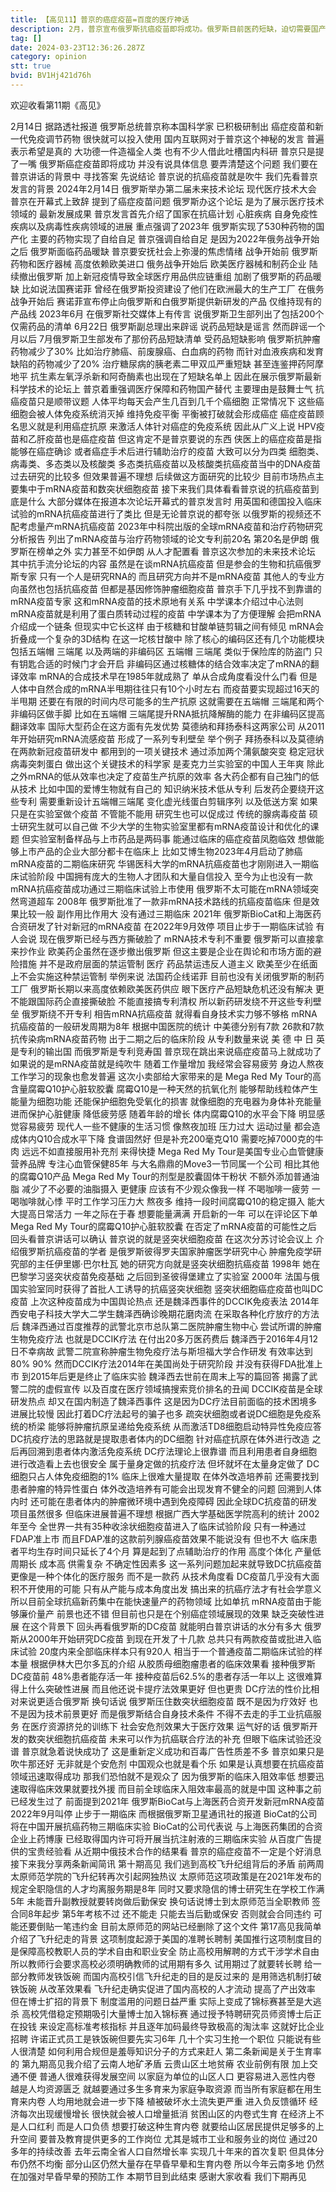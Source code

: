 ```yaml
---
title: 【高见11】普京的癌症疫苗=百度的医疗神话
description: 2月，普京宣布俄罗斯抗癌疫苗即将成功。俄罗斯目前医药短缺，迫切需要国产替代。抗癌疫苗是目前行业热点，如果真做成了，可以缓解俄罗斯癌症治疗的医药短缺。但普京所说的“抗癌疫苗”，更像是一条振奋人心的广告。
tag: []
date: 2024-03-23T12:36:26.287Z
category: opinion
stt: true
bvid: BV1Hj421d76h
---
```


欢迎收看第11期《高见》

2月14日
据路透社报道
俄罗斯总统普京称本国科学家
已积极研制出
癌症疫苗和新一代免疫调节药物
很快就可以投入使用
国内互联网对于普京这个神秘的发言
普遍表示希望是真的
大功德一件造福全人类
也有不少人借此吐槽国内科研
普京只是提了一嘴
俄罗斯癌症疫苗即将成功
并没有说具体信息
要弄清楚这个问题
我们要在普京讲话的背景中
寻找答案
先说结论
普京说的抗癌疫苗就是吹牛
我们先看普京发言的背景
2024年2月14日
俄罗斯举办第二届未来技术论坛
现代医疗技术大会
普京在开幕式上致辞
提到了癌症疫苗问题
俄罗斯办这个论坛
是为了展示医疗技术领域的
最新发展成果
普京发言首先介绍了国家在抗癌计划
心脏疾病
自身免疫性疾病以及病毒性疾病领域的进展
重点强调了2023年
俄罗斯实现了530种药物的国产化
主要的药物实现了自给自足
普京强调自给自足
是因为2022年俄务战争开始之后
俄罗斯面临药品暖缺
普京要安抚社会上弥漫的焦虑情绪
战争开始前
俄罗斯药物和医疗器械
高度依赖欧美进口
俄务战争开始后
欧美医疗器械和制药企业
陆续撤出俄罗斯
加上新冠疫情导致全球医疗用品供应链重组
加剧了俄罗斯的药品暖缺
比如说法国赛诺菲
曾经在俄罗斯投资建设了他们在欧洲最大的生产工厂
在俄务战争开始后
赛诺菲宣布停止向俄罗斯和白俄罗斯提供新研发的产品
仅维持现有的产品线
2023年6月
在俄罗斯社交媒体上有传言
说俄罗斯卫生部列出了包括200个仅需药品的清单
6月22日
俄罗斯副总理出来辟谣
说药品短缺是谣言
然而辟谣一个月以后
7月俄罗斯卫生部发布了那份药品短缺清单
受药品短缺影响
俄罗斯抗肿瘤药物减少了30%
比如治疗肺癌、前废腺癌、白血病的药物
而针对血液疾病和发育缺陷的药物减少了20%
治疗糖尿病的胰老素二甲双瓜严重短缺
甚至连鉴押药阿摩地平
抗生素左氧浮杀新和阿奇酶素也出现在了短缺名单上
因此在展示俄罗斯最新科学技术的论坛上
普京着重强调医疗保障和药物国产替代
主要理由是鼓舞士气
抗癌疫苗只是顺带议题
人体平均每天会产生几百到几千个癌细胞
正常情况下
这些癌细胞会被人体免疫系统消灭掉
维持免疫平衡 平衡被打破就会形成癌症
癌症疫苗顾名思义就是利用癌症抗原
来激活人体针对癌症的免疫系统
因此从广义上说
HPV疫苗和乙肝疫苗也是癌症疫苗
但这肯定不是普京要说的东西
侠医上的癌症疫苗是指能够在癌症确诊
或者癌症手术后进行辅助治疗的疫苗
大致可以分为四类
细胞类、病毒类、多态类以及核酸类
多态类抗癌疫苗以及核酸类抗癌疫苗当中的DNA疫苗
过去研究的比较多
但效果普遍不理想
后续做这方面研究的比较少
目前市场热点主要集中于mRNA疫苗和数突状细胞疫苗
接下来我们具体看看普京说的抗癌疫苗到底是什么
大部分媒体在报道本次论坛开幕式的普京发言时
用英国和德国投入临床试验的mRNA抗癌疫苗进行了类比
但是无论普京说的都夸张
以俄罗斯的视频还不配考虑量产mRNA抗癌疫苗
2023年中科院出版的全球mRNA疫苗和治疗药物研究分析报告
列出了mRNA疫苗与治疗药物领域的论文专利前20名
第20名是伊朗
俄罗斯在榜单之外
实力甚至不如伊朗
从人才配置看
普京这次参加的未来技术论坛
其中抗手流分论坛的内容
虽然是在谈mRNA抗癌疫苗
但是参会的生物和抗癌俄罗斯专家
只有一个人是研究RNA的 而且研究方向并不是mRNA疫苗
其他人的专业方向虽然也包括抗癌疫苗
但都是基因修饰肿瘤细胞疫苗
普京手下几乎找不到靠谱的mRNA疫苗专家
这和mRNA疫苗的技术原地有关系
中学课本介绍过中心法则
mRNA疫苗就是利用了蛋白质转动过程的疫苗
中学课本为了方便理解
会把mRNA介绍成一个链条
但现实中它长这样
由于核糖和甘酸单链剪辑之间有倾见
mRNA会折叠成一个复杂的3D结构
在这一坨核甘酸中
除了核心的编码区还有几个功能模块
包括五端帽 三端尾 以及两端的非编码区
五端帽 三端尾 类似于保险库的防盗门
只有钥匙合适的时候门才会开启
非编码区通过核糖体的结合效率决定了mRNA的翻译效率
mRNA的合成技术早在1985年就成熟了
单从合成角度看没什么门看
但是人体中自然合成的mRNA半甩期往往只有10个小时左右
而疫苗要实现超过16天的半甩期
还要在有限的时间内尽可能多的生产抗原
这就需要在五端帽 三端尾和两个非编码区做手脚
比如在五端帽 三端尾提升RNA抵抗降解酶的能力
在非编码区提高翻译效率
国际大型药企在这方面有先发优势
莫德纳和拜扬泰科这两家公司
从2011年开始研究mRNA流感疫苗
形成了一系列专利壁垒
举个例子 拜扬泰科以及莫德纳在两款新冠疫苗研发中
都用到的一项关键技术
通过添加两个蒲氨酸突变
稳定冠状病毒突刺蛋白
做出这个关键技术的科学家
是麦克力兰实验室的中国人王年爽
除此之外mRNA的低从效率也决定了疫苗生产抗原的效率
各大药企都有自己独门的低从技术
比如中国的爱博生物就有自己的
知识纳米技术低从专利
后发药企要绕开这些专利
需要重新设计五端帽三端尾 变化虚光线蛋白剪辑序列
以及低送方案
如果只是在实验室做个疫苗
不管能不能用 研究生也可以促成过
传统的腺病毒疫苗 硕士研究生就可以自己做
不少大学的生物实验室里都有mRNA疫苗设计和优化的课题
但实验室制备样品与上市药品是两码事
能通过临床的癌症疫苗凤胞临效
想做能够上市产品的企业大部分都卡在临床上
比如艾博生物2023年4月启动了肺癌mRNA疫苗的二期临床研究
华锡医科大学的mRNA抗癌疫苗也才刚刚进入一期临床试验阶段
中国拥有庞大的生物人才团队和大量自信投入
至今为止也没有一款mRNA抗癌疫苗成功通过三期临床试验上市使用
俄罗斯不太可能在mRNA领域突然弯道超车
2008年 俄罗斯批准了一款非mRNA技术路线的抗癌疫苗临床
但是效果比较一般 副作用比作用大 没有通过三期临床
2021年 俄罗斯BioCat和上海医药合资研发了针对新冠的mRNA疫苗
在2022年9月效停 项目止步于一期临床试验
有人会说 现在俄罗斯已经与西方撕破脸了
mRNA技术专利不重要 俄罗斯可以直接拿来抄作业
欧美药企虽然在逐步撤出俄罗斯
但这主要是企业在舆论和市场方面的避险措施
并不是政府层面的禁运管制
医疗 药品禁运违反人道主义
欧美至少在纸面上不会实施这种禁运管制
举例来说 法国药企线诺菲 目前也没有关闭俄罗斯的制药工厂
俄罗斯长期以来高度依赖欧美医药供应
眼下医疗产品短缺危机还没有解决
更不能跟国际药企直接撕破脸 不能直接搞专利清权
所以新药研发绕不开这些专利壁垒
俄罗斯绕不开专利 相告mRNA抗癌疫苗
就得看自身技术实力够不够格 mRNA抗癌疫苗的一般研发周期为8年
根据中国医院的统计 中美德分别有7款
26款和7款抗传染病mRNA疫苗药物
出于二期之后的临床阶段
从专利数量来说 美 德 中 日 英是专利的输出国
而俄罗斯是专利竞寿国
普京现在跳出来说癌症疫苗马上就成功了
如果说的是mRNA疫苗就是纯吹牛
随着工作量增加 我经常会容易疲劳
身边人熬夜工作学习的现象也愈发普遍
这次小卖部给大家带来的是
Mega Red My Tour的高含量腐霉Q10护心脏软胶囊
腐霉Q10是一种天然的抗氧化剂
能够帮助线粒体产生能量为细胞功能
还能保护细胞免受氧化的损害
就像细胞的充电器为身体补充能量
进而保护心脏健康 降低疲劳感
随着年龄的增长 体内腐霉Q10的水平会下降
明显感觉容易疲劳
现代人一些不健康的生活习惯
像熬夜加班 压力过大 运动过量
都会造成体内Q10合成水平下降
食谱固然好 但是补充200毫克Q10
需要吃掉7000克的牛肉
远远不如直接服用补充剂 来得快捷
Mega Red My Tour是美国专业心血管健康营养品牌
专注心血管保健85年
与大名鼎鼎的Move3一节同属一个公司
相比其他的腐霉Q10产品
Mega Red My Tour的剂型是胶囊固体干粉状
不额外添加普通油脂
减少了不必要的油脂摄入 更健康
应该有不少观众像我一样
不喝咖啡一疲劳 一喝咖啡就心悸
平时工作学习压力大 熬夜多
维持一段时间腐霉Q10的稳定摄入
能大大提高日常活力
一年之际在于春 想要能量满满 开启新的一年
可以在评论区下单Mega Red My Tour的腐霉Q10护心脏软胶囊
在否定了mRNA疫苗的可能性之后
回头看普京讲话可以确认
普京说的就是竖突状细胞疫苗
在这次分苏讨论会议上
介绍俄罗斯抗癌疫苗的学者
是俄罗斯彼得罗夫国家肿瘤医学研究中心
肿瘤免疫学研究部的主任伊里娜·巴尔杜瓦
她的研究方向就是竖突状细胞抗癌疫苗
1998年
她在巴黎学习竖突状疫苗免疫基础
之后回到圣彼得堡建立了实验室
2000年
法国与俄国实验室同时获得了首批人工诱导的抗癌竖突状细胞
竖突状细胞癌症疫苗也叫DC疫苗
上次这种疫苗成为中国舆论热点
还是魏泽西事件的DCCIK免疫表法
2014年西安电子科技大学大二学生魏泽西确诊晚期花磨肉流
在采取各种化疗放疗的方法后
魏泽西通过百度推荐的武警北京市总队第二医院肿瘤生物中心
尝试所谓的肿瘤生物免疫疗法
也就是DCCIK疗法
在付出20多万医药费后
魏泽西于2016年4月12日不幸病故
武警二院宣称肿瘤生物免疫疗法与斯坦福大学合作研发
有效率达到80% 90%
然而DCCIK疗法2014年在美国尚处于研究阶段
并没有获得FDA批准上市
到2015年后更是终止了临床实验
魏泽西去世前在周末上写的篇回答
揭露了武警二院的虚假宣传
以及百度在医疗领域搞搜索竞价排名的丑闻
DCCIK疫苗是全球研发热点
却又在国内制造了魏泽西事件
这是因为DC疗法目前面临的技术困境多
进展比较慢
因此打着DC疗法起号的骗子也多
疏突状细胞或者说DC细胞是免疫系统的桥梁
能够将肿瘤抗原呈递给免疫系统
从而激活TD8细胞启动特异性免疫应答
DC抗疫疗法的思路就是提取患者体内的DC细胞
针对癌症抗原在体外进行改造
之后再回溯到患者体内激活免疫系统
DC疗法理论上很靠谱
而且利用患者自身细胞进行改造看上去也很安全
属于量身定做的抗疫疗法
但坏就坏在太量身定做了
DC细胞只占人体免疫细胞的1%
临床上很难大量提取
在体外改造培养前
还需要找到患者肿瘤的特异性蛋白
体外改造培养有可能会出现发育不健全的问题
回溯到人体内时
还可能在患者体内的肿瘤微环境中遇到免疫障碍
因此全球DC抗疫苗的研发项目虽然很多
但临床进展普遍不理想
根据广西大学基础医学院高利的统计
2002年至今
全世界一共有35种收涂状细胞疫苗进入了临床试验阶段
只有一种通过FDAP准上市
而且FDAP准的这款前列腺癌疫苗效果不能说没有
但也不大
临床患者平均生存时间只延长了4个月
算是起到了点辅助治疗的作用
高度个体化 产量低 周期长 成本高
供需复杂 不确定性因素多
这一系列问题加起来就导致DC抗癌疫苗
更像是一种个体化的医疗服务
而不是一款药
从技术角度看
DC疫苗几乎没有大面积不开使用的可能
只有从产能与成本角度出发
搞出来的抗癌疗法才有社会学意义
所以目前全球抗癌新药集中在能快速量产的药物领域
比如单抗
mRNA疫苗由于能够廉价量产 前景也还不错
但目前也只是在个别癌症领域展现的效果
缺乏突破性进展
在这个背景下 回头再看俄罗斯的DC疫苗
就能明白普京讲话的水分有多大
俄罗斯从2000年开始研究DC疫苗
到现在开发了十几款
总共只有两款疫苗或批进入临床试验
20度内来全部临床样本只有920人
相当于一个普通疫苗二期临床试验的样本量
根据伊林大巴尔多瓦的介绍
从胶质母细胞瘤患者的临床效果看
接种俄罗斯DC疫苗前
48%患者能存活一年
接种疫苗后62.5%的患者存活一年以上
这很难算得上什么突破性进展
而且他还说卡提疗法效果更好 但也更贵
DC疗法的性价比相对来说更适合俄罗斯
换句话说 俄罗斯压住数突状细胞疫苗
既不是因为疗效好 也不是因为技术前景更好
而是俄罗斯结合自身技术条件
不得不去走的手工业抗癌服务
在医疗资源挤兑的训练下
社会安危剂效果大于医疗效果
运气好的话 俄罗斯开发的数突状细胞抗癌疫苗
未来可以作为抗癌联合疗法的补充
但眼下临床试验还没谱
普京就急着说快成功了
这是重新定义成功和百毒广告性质差不多
普京如果只是吹牛那还好
无非就是个安危剂 中国观众也就是看个乐
如果是认真想要在抗癌疫苗领域迅速取得成功
那我们恐怕就不是观众了
因为俄罗斯的临床入阻效率低
想要迅速取得临床效果就要找外援
而目前全球临床入阻效率最高的就是中国
这种事之前已经发生过了
前面提到2021年
俄罗斯BioCat与上海医药合资开发新冠mRNA疫苗
2022年9月叫停 止步于一期临床
而根据俄罗斯卫星通讯社的报道
BioCat的公司将在中国开展抗癌药物三期临床实验
BioCat的公司代表说
与上海医药集团的合资企业上药博康
已经取得国内许可将开展当抗注射液的三期临床实验
从百度广告提供的宝贵经验看
从近期中俄技术合作的结果看
普京的癌症疫苗不一定是个好消息
接下来我分享两条新闻简讯
第十期高见
我们逃到高校飞升纪组背后的矛盾
前两周太原师范学院的飞升纪转再次引起网独热议
太原师范这项政策是在2021年发布的
规定全职隐信的人才均离服务期是8年
同时又要求隐信的博士研究生在学校工作满5年
未能晋升副教授就要转岗做后勤保安
换句话说博士到太原师范当全职教师
签合同8年起步
第5年考核不过 还不能走
只能去当后勤或保安
否则就会合同违约
可能还要倒贴一笔违约金
目前太原师范的网站已经删除了这个文件
第17高见我简单介绍了飞升纪走的背景
这项制度起源于美国的准聘长聘制
美国推行这项制度目的是保障高校教职人员的学术自由和职业安全
防止高校用解聘的方式干涉学术自由
所以教师行会要求高校必须明确教师的试用期有多久
试用期过了就要转长聘
给一部分教师发铁饭碗
而国内高校引信飞升纪走的目的是反过来的
是用筛选机制打破铁饭碗
从改革效果看
飞升纪走确实促进了国内高校的人才流动
提高了产出效率
但在博士扩招的背景下
制度滥用的问题日益严重
实际上变成了锦标赛甚至是大逃杀
高校凭借稳定预期吸引大量博士加入锦标赛
通过授予特聘研究员师资博士后正在投钱
来设定高标准考核指标
并且逐年加码最终导致极高的淘汰率
这就好比企业招聘
许诺正式员工是铁饭碗但要先实习6年
几十个实习生抢一个职位
只能说有些人很清楚
如何利用合规但是羞辱知识分子的方式来赶人
第二条新闻是关于生育率的
第九期高见我介绍了云南人地矿矛盾
云贵山区土地贫瘠
农业前例有限
加上交通不便
普通人很难获得发展空间
以家庭为单位的山区人口
更容易进入恶性内卷
越是人均资源匮乏
就越要通过多生多育来为家庭争取资源
而当所有家庭都在用生育来内卷
人均用地就会进一步下降
植被破坏水土流失更严重
进入负反馈循环
经济每次出现缓慢增长
很快就会被人口增量抵消
贫困山区的内卷式生育
在经济上不是人口红利
而是人口负债
想要打破这种生育内卷
就要给山区居民提供足够多的上升空间
要普及教育提供更多的工作岗位
尤其是城市工业和服务业的岗位
通过20多年的持续改善
去年云南全省人口自然增长率
实现几十年来的首次复职
但具体分布仍然不均衡
部分山区仍然大量存在早昏早晕和生育内卷
所以今年云南多地
仍然在加强对早昏早晕的预防工作
本期节目到此结束
感谢大家收看
我们下期再见